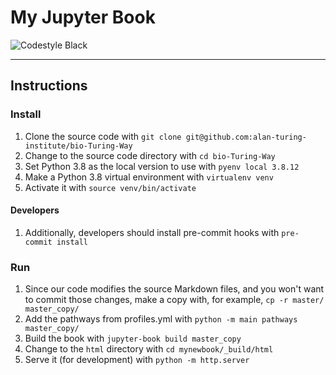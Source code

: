 # My Jupyter Book

![Codestyle Black](https://img.shields.io/badge/code%20style-black-000000.svg)

----------------------------------------------------------------

## Instructions

### Install

1. Clone the source code with `git clone git@github.com:alan-turing-institute/bio-Turing-Way`
1. Change to the source code directory with `cd bio-Turing-Way`
1. Set Python 3.8 as the local version to use with `pyenv local 3.8.12`
1. Make a Python 3.8 virtual environment with `virtualenv venv`
1. Activate it with `source venv/bin/activate`

#### Developers

1. Additionally, developers should install pre-commit hooks with `pre-commit install`

### Run

1. Since our code modifies the source Markdown files, and you won't want to commit those changes, make a copy with, for example, `cp -r master/ master_copy/`
1. Add the pathways from profiles.yml with `python -m main pathways master_copy/`
1. Build the book with `jupyter-book build master_copy`
1. Change to the `html` directory with `cd mynewbook/_build/html`
1. Serve it (for development) with `python -m http.server`
